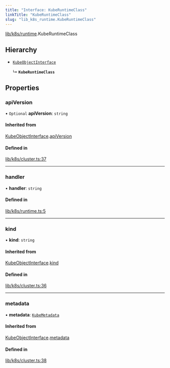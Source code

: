 ```yaml
---
title: "Interface: KubeRuntimeClass"
linkTitle: "KubeRuntimeClass"
slug: "lib_k8s_runtime.KubeRuntimeClass"
---
```


[lib/k8s/runtime](../modules/lib_k8s_runtime.md).KubeRuntimeClass

## Hierarchy

- [`KubeObjectInterface`](lib_k8s_cluster.KubeObjectInterface.md)

  ↳ **`KubeRuntimeClass`**

## Properties

### apiVersion

• `Optional` **apiVersion**: `string`

#### Inherited from

[KubeObjectInterface](lib_k8s_cluster.KubeObjectInterface.md).[apiVersion](lib_k8s_cluster.KubeObjectInterface.md#apiversion)

#### Defined in

[lib/k8s/cluster.ts:37](https://github.com/headlamp-k8s/headlamp/blob/840d05a1/frontend/src/lib/k8s/cluster.ts#L37)

___

### handler

• **handler**: `string`

#### Defined in

[lib/k8s/runtime.ts:5](https://github.com/headlamp-k8s/headlamp/blob/840d05a1/frontend/src/lib/k8s/runtime.ts#L5)

___

### kind

• **kind**: `string`

#### Inherited from

[KubeObjectInterface](lib_k8s_cluster.KubeObjectInterface.md).[kind](lib_k8s_cluster.KubeObjectInterface.md#kind)

#### Defined in

[lib/k8s/cluster.ts:36](https://github.com/headlamp-k8s/headlamp/blob/840d05a1/frontend/src/lib/k8s/cluster.ts#L36)

___

### metadata

• **metadata**: [`KubeMetadata`](lib_k8s_cluster.KubeMetadata.md)

#### Inherited from

[KubeObjectInterface](lib_k8s_cluster.KubeObjectInterface.md).[metadata](lib_k8s_cluster.KubeObjectInterface.md#metadata)

#### Defined in

[lib/k8s/cluster.ts:38](https://github.com/headlamp-k8s/headlamp/blob/840d05a1/frontend/src/lib/k8s/cluster.ts#L38)
